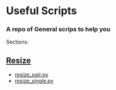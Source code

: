 # Useful Scripts

### A repo of General scrips to help you

Sections:

## [Resize](./Resize/README.md)

- [resize_pair.py](./Resize/resize_pair.py)
- [resize_single.py](./Resize/resize_single.py)


